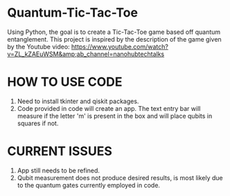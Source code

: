 # Quantum-Tic-Tac-Toe
Using Python, the goal is to create a Tic-Tac-Toe game based off quantum entanglement. This project is inspired by the description of the game given by the Youtube video: https://www.youtube.com/watch?v=ZL_kZAEuWSM&amp;ab_channel=nanohubtechtalks


# HOW TO USE CODE
1. Need to install tkinter and qiskit packages.
2. Code provided in code will create an app. The text entry bar will measure if the letter 'm' is present in the box and will place qubits in squares if not.


# CURRENT ISSUES
1. App still needs to be refined.
2. Qubit measurement does not produce desired results, is most likely due to the quantum gates currently employed in code. 
